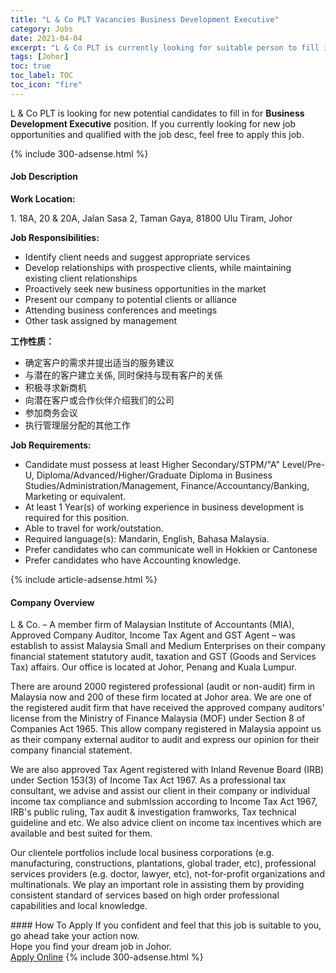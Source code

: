 ```yaml
---
title: "L & Co PLT Vacancies Business Development Executive" 
category: Jobs 
date: 2021-04-04 
excerpt: "L & Co PLT is currently looking for suitable person to fill in the Business Development Executive which based in Johor" 
tags: [Johor] 
toc: true 
toc_label: TOC 
toc_icon: "fire" 
--- 
```


<p>L & Co PLT is looking for new potential candidates to fill in for <b>Business Development Executive</b> position. If you currently looking for new job opportunities and qualified with the job desc, feel free to apply this job.
</p>{% include 300-adsense.html %} 
<div><div><h4>Job Description</h4></div><div><div><span><div><p><strong>Work Location:&#160;</strong></p><p>1. 18A, 20 &amp; 20A, Jalan Sasa 2, Taman Gaya, 81800 Ulu Tiram, Johor&#160;</p><p><strong>Job Responsibilities:</strong></p><ul><li>Identify client needs and suggest appropriate services</li><li>Develop relationships with prospective clients, while maintaining existing client relationships</li><li>Proactively seek new business opportunities in the market</li><li>Present our company to potential clients or alliance</li><li>Attending business conferences and meetings</li><li>Other task assigned by management</li></ul><p><strong>&#24037;&#20316;&#24615;&#36136;&#65306;</strong></p><ul><li>&#30830;&#23450;&#23458;&#25143;&#30340;&#38656;&#27714;&#24182;&#25552;&#20986;&#36866;&#24403;&#30340;&#26381;&#21153;&#24314;&#35758;</li><li>&#19982;&#28508;&#22312;&#30340;&#23458;&#25143;&#24314;&#31435;&#20851;&#20418;, &#21516;&#26102;&#20445;&#25345;&#19982;&#29616;&#26377;&#23458;&#25143;&#30340;&#20851;&#20418;</li><li>&#31215;&#26497;&#23547;&#27714;&#26032;&#21830;&#26426;</li><li>&#21521;&#28508;&#22312;&#23458;&#25143;&#25110;&#21512;&#20316;&#20249;&#20276;&#20171;&#32461;&#25105;&#20204;&#30340;&#20844;&#21496;</li><li>&#21442;&#21152;&#21830;&#21153;&#20250;&#35758;</li><li>&#25191;&#34892;&#31649;&#29702;&#23618;&#20998;&#37197;&#30340;&#20854;&#20182;&#24037;&#20316;</li></ul><p><strong>Job Requirements:</strong></p><ul><li>Candidate must possess at least Higher Secondary/STPM/"A" Level/Pre-U, Diploma/Advanced/Higher/Graduate Diploma in Business Studies/Administration/Management, Finance/Accountancy/Banking, Marketing or equivalent.</li><li>At least 1&#160;Year(s) of working experience in business development is required for this position.</li><li>Able to travel for work/outstation.</li><li>Required language(s):&#160;Mandarin, English, Bahasa Malaysia.</li><li>Prefer candidates who can communicate well in Hokkien or Cantonese</li><li>Prefer candidates who have Accounting knowledge.</li></ul></div></span></div></div></div> 
{% include article-adsense.html %} 
<div><div><h4>Company Overview</h4></div><div><div><span><div><p>L &amp; Co. &#8211; A member firm of Malaysian Institute of Accountants (MIA), Approved Company Auditor, Income Tax Agent and GST Agent &#8211; was establish to assist Malaysia Small and Medium Enterprises on their company financial statement statutory audit, taxation and GST (Goods and Services Tax) affairs. Our office is located at Johor, Penang and Kuala Lumpur.</p><p>There are around 2000 registered professional (audit or non-audit) firm in Malaysia now and 200 of these firm located at Johor area. We are one of the registered audit firm that have received the approved company auditors' license from the Ministry of Finance Malaysia (MOF) under Section 8 of Companies Act 1965. This allow company registered in Malaysia appoint us as their company external auditor to audit and express our opinion for their company financial statement.</p><p>We are also approved Tax Agent registered with Inland Revenue Board (IRB) under Section 153(3) of Income Tax Act 1967. As a professional tax consultant, we advise and assist our client in their company or individual income tax compliance and submIssion according to Income Tax Act 1967, IRB's public ruling, Tax audit &amp; investigation framworks, Tax technical guideline and etc. We also advice client on income tax incentives which are available and best suited for them.</p><p>Our clientele portfolios include local business corporations (e.g. manufacturing, constructions, plantations, global trader, etc), professional services providers (e.g. doctor, lawyer, etc), not-for-profit organizations and multinationals. We play an important role in assisting them by providing consistent standard of services based on high order professional capabilities and local knowledge.</p></div></span></div></div></div> 
#### How To Apply 
If you confident and feel that this job is suitable to you, go ahead take your action now. <br/> 
Hope you find your dream job in Johor. <br/> 
<a href="https://www.jobstreet.com.my/en/job/business-development-executive-4509583?jobId=jobstreet-my-job-4509583&" class="btn btn--info" target="_blank" rel="nofollow noopenner">Apply Online</a> 
{% include 300-adsense.html %} 